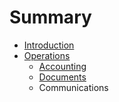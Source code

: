 # Summary

* [Introduction](README.md)
* [Operations](operations.md)
   * [Accounting](accounting.md)
   * [Documents](documents.md)
   * Communications

